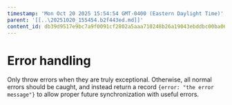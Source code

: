 ```yaml
---
timestamp: 'Mon Oct 20 2025 15:54:54 GMT-0400 (Eastern Daylight Time)'
parent: '[[..\20251020_155454.b2f443ed.md]]'
content_id: db39d9517e9bc7a9f0091cf2802a5aaa710248b26a19043ebddbc00ba067bc70
---
```


# Error handling

Only throw errors when they are truly exceptional. Otherwise, all normal errors should be caught, and instead return a record `{error: "the error message"}` to allow proper future synchronization with useful errors.
